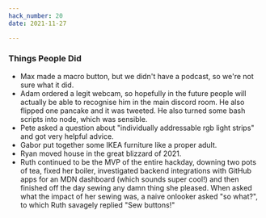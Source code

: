 ```yaml
---
hack_number: 20
date: 2021-11-27

---
```


### Things People Did

- Max made a macro button, but we didn't have a podcast, so we're not sure what it did.
- Adam ordered a legit webcam, so hopefully in the future people will actually be able to recognise him in the main discord room. He also flipped one pancake and it was tweeted. He also turned some bash scripts into node, which was sensible.
- Pete asked a question about "individually addressable rgb light strips" and got very helpful advice.
- Gabor put together some IKEA furniture like a proper adult.
- Ryan moved house in the great blizzard of 2021.
- Ruth continued to be the MVP of the entire hackday, downing two pots of tea, fixed her boiler, investigated backend integrations with GitHub apps for an MDN dashboard (which sounds super cool!) and then finished off the day sewing any damn thing she pleased. When asked what the impact of her sewing was, a naive onlooker asked "so what?", to which Ruth savagely replied "Sew buttons!"
